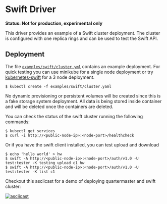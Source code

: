 # Swift Driver

**Status: Not for production, experimental only**

This driver provides an example of a Swift cluster deployment.
The cluster is configured with one replica rings and can be used to test the Swift API.

## Deployment

The file [`examples/swift/cluster.yml`](https://github.com/coreos/quartermaster/blob/master/examples/swift/cluster.yaml)
contains an example deployment. For quick testing you can use minikube for a
single node deployment or try [kubernetes-swift](https://github.com/thiagodasilva/kubernetes-swift)
for a 3 node deployment.

```
$ kubectl create -f examples/swift/cluster.yaml
```

No dynamic provisioning or persistent volumes will be created since this is a
fake storage system deployment. All data is being stored inside container and
will be deleted once the containers are deleted.

You can check the status of the swift cluster running the following commands:

```
$ kubectl get services
$ curl -i http://<public-node-ip>:<node-port>/healthcheck
```

Or if you have the swift client installed, you can test upload and download

```
$ echo 'hello world' > hw
$ swift -A http://<public-node-ip>:<node-port>/auth/v1.0 -U test:tester -K testing upload c1 hw
$ swift -A http://<public-node-ip>:<node-port>/auth/v1.0 -U test:tester -K list c1
```

Checkout this asciicast for a demo of deploying quartermaster and swift cluster:

[![asciicast](https://asciinema.org/a/118177.png)](https://asciinema.org/a/118177?speed=2&autoplay=1)
